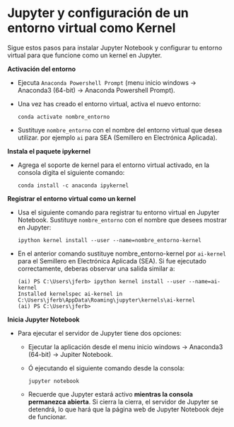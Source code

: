 # Jupyter y configuración de un entorno virtual como Kernel

Sigue estos pasos para instalar Jupyter Notebook y configurar tu entorno virtual para que funcione como un kernel en Jupyter.

**Activación del entorno**

- Ejecuta `Anaconda Powershell Prompt` (menu inicio windows &rarr;  Anaconda3 (64-bit) &rarr; Anaconda Powershell Prompt).

- Una vez has creado el entorno virtual, activa el nuevo entorno:

    ```console
   conda activate nombre_entorno
   ```

- Sustituye `nombre_entorno` con el nombre del entorno virtual que desea utilizar. por ejemplo `ai` para SEA (Semillero en Electrónica Aplicada).
  
**Instala el paquete ipykernel**

- Agrega el soporte de kernel para el entorno virtual activado, en la consola digita el siguiente comando:

  ```console
  conda install -c anaconda ipykernel
  ```
  
**Registrar el entorno virtual como un kernel**

- Usa el siguiente comando para registrar tu entorno virtual en Jupyter Notebook. Sustituye `nombre_entorno` con el nombre que desees mostrar en Jupyter:

    ```console
    ipython kernel install --user --name=nombre_entorno-kernel
    ```

- En el anterior comando sustituye nombre_entorno-kernel por `ai-kernel` para el Semillero en Electrónica Aplicada (SEA). Si fue ejecutado correctamente, deberas observar una salida similar a:

    ```console
    (ai) PS C:\Users\jferb> ipython kernel install --user --name=ai-kernel
    Installed kernelspec ai-kernel in C:\Users\jferb\AppData\Roaming\jupyter\kernels\ai-kernel
    (ai) PS C:\Users\jferb>
    ```

**Inicia Jupyter Notebook**

- Para ejecutar el servidor de Jupyter tiene dos opciones:
    
    - Ejecutar la aplicación desde el menu inicio windows &rarr;  Anaconda3 (64-bit) &rarr; Jupiter Notebook.
    
    - Ó ejecutando el siguiente comando desde la consola:

       ```console
       jupyter notebook
       ```

    - Recuerde que Jupyter estará activo **mientras la consola permanezca abierta**. Si cierra la cierra, el servidor de Jupyter se detendrá, lo que hará que la página web de Jupyter Notebook deje de funcionar.
